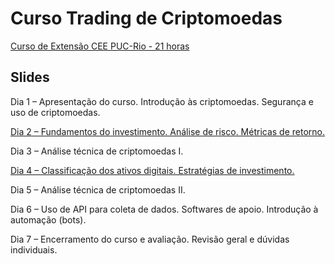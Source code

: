 # Curso Trading de Criptomoedas

[Curso de Extensão  CEE PUC-Rio - 21 horas](http://www.cce.puc-rio.br/sitecce/website/website.dll/folder?nCurso=trading-de-criptomoedas&nInst=cce)

## Slides

Dia 1 – Apresentação do curso. Introdução às criptomoedas. Segurança e uso de criptomoedas.

[Dia 2 – Fundamentos do investimento. Análise de risco. Métricas de retorno.](./Aula2.pdf)

Dia 3 – Análise técnica de criptomoedas I.

[Dia 4 – Classificação dos ativos digitais. Estratégias de investimento.](./Aula4.pdf)

Dia 5 – Análise técnica de criptomoedas II.

Dia 6 – Uso de API para coleta de dados. Softwares de apoio. Introdução à automação (bots).

Dia 7 – Encerramento do curso e avaliação. Revisão geral e dúvidas individuais.
